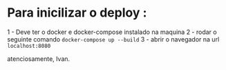 # Para inicilizar o deploy :

1 - Deve ter o docker e docker-compose instalado na maquina
2 - rodar o seguinte comando `docker-compose up --build`
3 - abrir o navegador na url `localhost:8080`

atenciosamente, Ivan.
